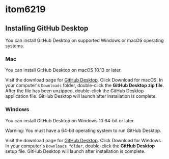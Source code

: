 # itom6219

## Installing GitHub Desktop
You can install GitHub Desktop on supported Windows or macOS operating systems.

### Mac
You can install GitHub Desktop on macOS 10.13 or later.

Visit the download page for [GitHub Desktop](https://desktop.github.com/).
Click Download for macOS.
In your computer's ```Downloads``` folder, double-click the **GitHub Desktop zip file**.
After the file has been unzipped, double-click the GitHub Desktop application file.
GitHub Desktop will launch after installation is complete.

### Windows
You can install GitHub Desktop on Windows 10 64-bit or later.

Warning: You must have a 64-bit operating system to run GitHub Desktop.

Visit the download page for [GitHub Desktop](https://desktop.github.com/).
Click Download for Windows.
In your computer's ```Downloads folder```, double-click the **GitHub Desktop** setup file.
GitHub Desktop will launch after installation is complete.
